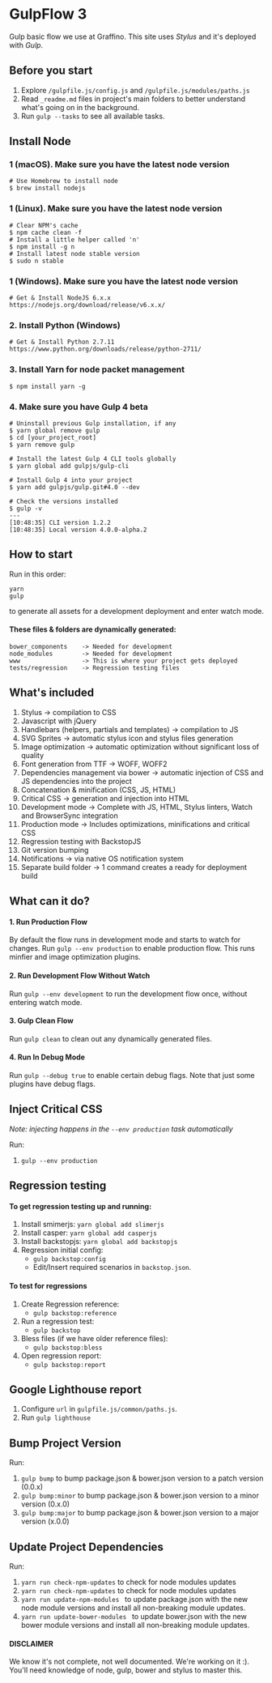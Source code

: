 # GulpFlow 3
Gulp basic flow we use at Graffino. This site uses *Stylus* and it's deployed with *Gulp*.

## Before you start ##

1. Explore `/gulpfile.js/config.js` and `/gulpfile.js/modules/paths.js`
2. Read `_readme.md` files in project's main folders to better understand what's going on in the background.
3. Run `gulp --tasks` to see all available tasks.

## Install Node ##

### 1 (macOS). Make sure you have the latest node version

```
# Use Homebrew to install node
$ brew install nodejs
```

### 1 (Linux). Make sure you have the latest node version

```
# Clear NPM's cache
$ npm cache clean -f
# Install a little helper called 'n'
$ npm install -g n
# Install latest node stable version
$ sudo n stable
```

### 1 (Windows). Make sure you have the latest node version
```
# Get & Install NodeJS 6.x.x
https://nodejs.org/download/release/v6.x.x/
```

### 2. Install Python (Windows)
```
# Get & Install Python 2.7.11  
https://www.python.org/downloads/release/python-2711/
```

### 3. Install Yarn for node packet management

```
$ npm install yarn -g
```

### 4. Make sure you have Gulp 4 beta

```
# Uninstall previous Gulp installation, if any
$ yarn global remove gulp
$ cd [your_project_root]
$ yarn remove gulp

# Install the latest Gulp 4 CLI tools globally
$ yarn global add gulpjs/gulp-cli

# Install Gulp 4 into your project
$ yarn add gulpjs/gulp.git#4.0 --dev

# Check the versions installed
$ gulp -v
---
[10:48:35] CLI version 1.2.2
[10:48:35] Local version 4.0.0-alpha.2
```

## How to start ##

Run in this order:
```
yarn
gulp
```

to generate all assets for a development deployment and enter watch mode.


#### These files & folders are dynamically generated: ####

```
bower_components    -> Needed for development
node_modules        -> Needed for development
www                 -> This is where your project gets deployed
tests/regression    -> Regression testing files
```

## What's included ##
1. Stylus -> compilation to CSS
2. Javascript with jQuery
3. Handlebars (helpers, partials and templates) -> compilation to JS
4. SVG Sprites -> automatic stylus icon and stylus files generation
5. Image optimization -> automatic optimization without significant loss of quality
6. Font generation from TTF -> WOFF, WOFF2
7. Dependencies management via bower -> automatic injection of CSS and JS dependencies into the project
8. Concatenation & minification (CSS, JS, HTML)
9. Critical CSS -> generation and injection into HTML
10. Development mode -> Complete with JS, HTML, Stylus linters, Watch and BrowserSync integration
11. Production mode -> Includes optimizations, minifications and critical CSS
12. Regression testing with BackstopJS
13. Git version bumping
14. Notifications -> via native OS notification system
15. Separate build folder -> 1 command creates a ready for deployment build

## What can it do? ##

#### 1. Run Production Flow ####
By default the flow runs in development mode and starts to watch for changes.
Run `gulp --env production` to enable production flow. This runs minfier and image optimization plugins.

#### 2. Run Development Flow Without Watch ####
Run `gulp --env development` to run the development flow once, without entering watch mode.

#### 3. Gulp Clean Flow ####
Run `gulp clean` to clean out any dynamically generated files.

#### 4. Run In Debug Mode ####
Run `gulp --debug true` to enable certain debug flags. Note that just some plugins have debug flags.

## Inject Critical CSS ##
*Note: injecting happens in the `--env production` task automatically*

Run:

1. `gulp --env production`

## Regression testing ##

#### To get regression testing up and running: ####

1. Install smimerjs: `yarn global add slimerjs`
2. Install casper: `yarn global add casperjs`
3. Install backstopjs: `yarn global add backstopjs`
4. Regression initial config:
    - `gulp backstop:config`
    - Edit/Insert required scenarios in `backstop.json`.

#### To test for regressions ####
1. Create Regression reference:
    - `gulp backstop:reference`
2. Run a regression test:
    - `gulp backstop`
3. Bless files (if we have older reference files):
    - `gulp backstop:bless`
4. Open regression report:
    - `gulp backstop:report`


## Google Lighthouse report ##

1. Configure `url` in `gulpfile.js/common/paths.js`.
2. Run `gulp lighthouse`

## Bump Project Version ##

Run:

1. `gulp bump` to bump package.json & bower.json version to a patch version (0.0.x)
2. `gulp bump:minor` to bump package.json & bower.json version to a minor version (0.x.0)
3. `gulp bump:major` to bump package.json & bower.json version to a major version (x.0.0)


## Update Project Dependencies ##

Run:

1. `yarn run check-npm-updates` to check for node modules updates
2. `yarn run check-npm-updates` to check for node modules updates
3. `yarn run update-npm-modules ` to update package.json with the new node module versions and install all non-breaking module updates.
4. `yarn run update-bower-modules ` to update bower.json with the new bower module versions and install all non-breaking module updates.


#### DISCLAIMER ####
We know it's not complete, not well documented. We're working on it :). You'll need knowledge of node, gulp, bower and stylus to master this.
